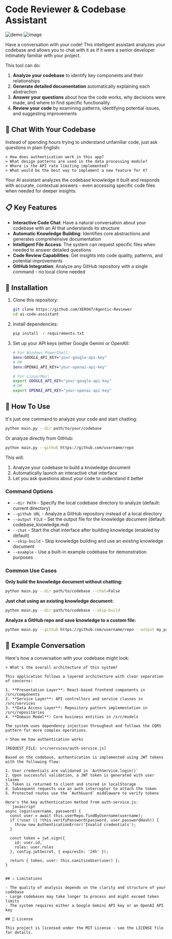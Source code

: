 # Code Reviewer & Codebase Assistant


![demo](https://github.com/user-attachments/assets/d7b318bf-3c12-4ca4-8ba1-f4bfdf344c58)
![image](https://github.com/user-attachments/assets/ac838de7-fd88-4e9d-b961-c4f85d2d82fd)

Have a conversation with your code! This intelligent assistant analyzes your codebase and allows you to chat with it as if it were a senior developer intimately familiar with your project.

This tool can do:
1. **Analyze your codebase** to identify key components and their relationships
2. **Generate detailed documentation** automatically explaining each abstraction
3. **Answer your questions** about how the code works, why decisions were made, and where to find specific functionality
4. **Review your code** by examining patterns, identifying potential issues, and suggesting improvements

## 💬 Chat With Your Codebase

Instead of spending hours trying to understand unfamiliar code, just ask questions in plain English:

```
> How does authentication work in this app?
> What design patterns are used in the data processing module?
> Where is the API rate limiting implemented?
> What would be the best way to implement a new feature for X?
```

Your AI assistant analyzes the codebase knowledge it built and responds with accurate, contextual answers - even accessing specific code files when needed for deeper insights.

## 📋 Key Features

- **Interactive Code Chat**: Have a natural conversation about your codebase with an AI that understands its structure
- **Automatic Knowledge Building**: Identifies core abstractions and generates comprehensive documentation
- **Intelligent File Access**: The system can request specific files when needed to answer detailed questions
- **Code Review Capabilities**: Get insights into code quality, patterns, and potential improvements
- **GitHub Integration**: Analyze any GitHub repository with a single command - no local clone needed

## 🔧 Installation

1. Clone this repository:
   ```bash
   git clone https://github.com/XERO47/Agentic-Reviewer
   cd ai-code-assistant
   ```

2. Install dependencies:
   ```bash
   pip install -r requirements.txt
   ```

3. Set up your API keys (either Google Gemini or OpenAI):
   ```bash
   # For Windows PowerShell:
   $env:GOOGLE_API_KEY="your-google-api-key"
   # OR
   $env:OPENAI_API_KEY="your-openai-api-key"
   
   # For Linux/Mac:
   export GOOGLE_API_KEY="your-google-api-key"
   # OR
   export OPENAI_API_KEY="your-openai-api-key"
   ```

## 🚀 How To Use

It's just one command to analyze your code and start chatting:

```bash
python main.py --dir path/to/your/codebase
```

Or analyze directly from GitHub:
```bash
python main.py --github https://github.com/username/repo
```

This will:
1. Analyze your codebase to build a knowledge document
2. Automatically launch an interactive chat interface
3. Let you ask questions about your code to understand it better

### Command Options

- `--dir PATH` - Specify the local codebase directory to analyze (default: current directory)
- `--github URL` - Analyze a GitHub repository instead of a local directory
- `--output FILE` - Set the output file for the knowledge document (default: codebase_knowledge.md)
- `--chat` - Start the chat interface after building knowledge (enabled by default)
- `--skip-build` - Skip knowledge building and use an existing knowledge document
- `--example` - Use a built-in example codebase for demonstration purposes

### Common Use Cases

**Only build the knowledge document without chatting:**
```bash
python main.py --dir path/to/codebase --chat=False
```

**Just chat using an existing knowledge document:**
```bash
python main.py --dir path/to/codebase --skip-build
```

**Analyze a GitHub repo and save knowledge to a custom file:**
```bash
python main.py --github https://github.com/username/repo --output my_project_docs.md
```

## 📝 Example Conversation

Here's how a conversation with your codebase might look:

```
> What's the overall architecture of this system?

This application follows a layered architecture with clear separation of concerns:

1. **Presentation Layer**: React-based frontend components in /src/components
2. **Service Layer**: API controllers and service classes in /src/services
3. **Data Access Layer**: Repository pattern implementation in /src/repositories
4. **Domain Model**: Core business entities in /src/models

The system uses dependency injection throughout and follows the CQRS pattern for more complex operations.

> Show me how authentication works

[REQUEST_FILE: src/services/auth-service.js]

Based on the codebase, authentication is implemented using JWT tokens with the following flow:

1. User credentials are validated in `AuthService.login()`
2. Upon successful validation, a JWT token is generated with user claims
3. Token is returned to client and stored in localStorage
4. Subsequent requests use an auth interceptor to attach the token
5. Protected routes use the `AuthGuard` middleware to verify tokens

Here's the key authentication method from auth-service.js:
```javascript
async login(username, password) {
  const user = await this.userRepo.findByUsername(username);
  if (!user || !this.verifyPassword(password, user.passwordHash)) {
    throw new AuthenticationError('Invalid credentials');
  }
  
  const token = jwt.sign({
    id: user.id,
    roles: user.roles
  }, config.jwtSecret, { expiresIn: '24h' });
  
  return { token, user: this.sanitizeUser(user) };
}
```
```

## ⚠️ Limitations

- The quality of analysis depends on the clarity and structure of your codebase
- Large codebases may take longer to process and might exceed token limits
- The system requires either a Google Gemini API key or an OpenAI API key

## 📄 License

This project is licensed under the MIT License - see the LICENSE file for details.
